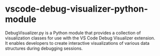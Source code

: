 # vscode-debug-visualizer-python-module
DebugVisualizer.py is a Python module that provides a collection of visualization classes for use with the VS Code Debug Visualizer extension. It enables developers to create interactive visualizations of various data structures during debugging sessions.
